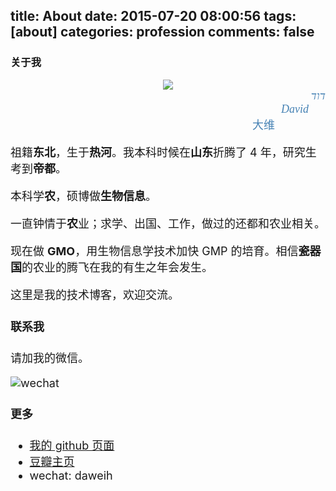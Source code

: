 title: About
date: 2015-07-20 08:00:56
tags: [about] 
categories: profession
comments: false
---
### 关于我

<div align=center>
<img src="http://daweih.github.io/images/avatar4.jpg">
</div>

<div align=right style="color:steelblue;font-family:Georgia;font-style: italic;"><font size="4">דוד</div>

<div align=right style="color:steelblue;font-family:Georgia;font-style: italic;"><font size="4">David&#160;&#160;&#160;&#160;&#160;&#160;</div>

<div align=right style="color:steelblue;font-family:Georgia;"><font size="4">大维&#160;&#160;&#160;&#160;&#160;&#160;&#160;&#160;&#160;&#160;&#160;&#160;&#160;&#160;&#160;&#160;&#160;&#160;</div>

祖籍**东北**，生于**热河**。我本科时候在**山东**折腾了 4 年，研究生考到**帝都**。

本科学**农**，硕博做**生物信息**。

一直钟情于**农**业；求学、出国、工作，做过的还都和农业相关。

现在做 **GMO**，用生物信息学技术加快 GMP 的培育。相信**瓷器国**的农业的腾飞在我的有生之年会发生。

这里是我的技术博客，欢迎交流。

#### 联系我

请加我的微信。

![wechat](http://daweih.github.io/images/wechat_small.jpg)

#### 更多

- [我的 github 页面](https://github.com/daweih)
- [豆瓣主页](http://www.douban.com/people/4878302/)
- wechat: daweih

